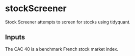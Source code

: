 # stockScreener

Stock Screener attempts to screen for stocks using tidyquant.

## Inputs

The CAC 40 is a benchmark French stock market index.